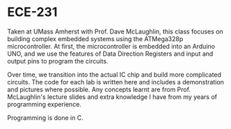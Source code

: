 # ECE-231

Taken at UMass Amherst with Prof. Dave McLaughlin, this class focuses on building complex embedded systems using the ATMega328p microcontroller. At first, the microcontroller is embedded into an Arduino UNO, and we use the features of Data Direction Registers and input and output pins to program the circuits. 

Over time, we transition into the actual IC chip and build more complicated circuits. The code for each lab is written here and includes a demonstration and pictures where possible. Any concepts learnt are from Prof. McLaughlin's lecture slides and extra knowledge I have from my years of programming experience. 

Programming is done in C.
